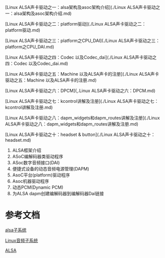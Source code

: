 [Linux ALSA声卡驱动之一：alsa架构及asoc架构介绍](./Linux ALSA声卡驱动之一：alsa架构及asoc架构介绍.md)

[Linux ALSA声卡驱动之二：platform驱动](./Linux ALSA声卡驱动之二：platform驱动.md)

[Linux ALSA声卡驱动之三：platform之CPU_DAI](./Linux ALSA声卡驱动之三：platform之CPU_DAI.md)

[Linux ALSA声卡驱动之四：Codec 以及Codec_dai](./Linux ALSA声卡驱动之四：Codec 以及Codec_dai.md)

[Linux ALSA声卡驱动之五：Machine 以及ALSA声卡的注册](./Linux ALSA声卡驱动之五：Machine 以及ALSA声卡的注册.md)

[Linux ALSA声卡驱动之六：DPCM](,.Linux ALSA声卡驱动之六：DPCM.md)

[Linux ALSA声卡驱动之七：kcontrol讲解及注册](./Linux ALSA声卡驱动之七：kcontrol讲解及注册.md)

[Linux ALSA声卡驱动之八：dapm_widgets和dapm_routes讲解及注册](./Linux ALSA声卡驱动之八：dapm_widgets和dapm_routes讲解及注册.md)

[Linux ALSA声卡驱动之十：headset & button](./Linux ALSA声卡驱动之十：headset.md)



1. ALSA框架介绍
2. ASoC编解码器类驱动程序
3. ASoc数字音频接口(DAI)
4. 便捷式设备的动态音频电源管理(DAPM)
5. AsoC平台(platform)驱动程序
6. Asoc机器驱动程序
7. 动态PCM(Dynamic PCM)
8. 为ALSA dapm创建编解码器到编解码器Dai链接

# 参考文档

[alsa子系统](https://blog.csdn.net/luckywang1103/category_5688227.html)

[Linux音频子系统](https://blog.csdn.net/droidphone/category_1118446.html)

[ALSA](https://blog.csdn.net/qq_21792169/category_6166057.html)